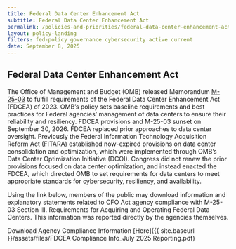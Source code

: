 ```yaml
---
title: Federal Data Center Enhancement Act
subtitle: Federal Data Center Enhancement Act
permalink: /policies-and-priorities/federal-data-center-enhancement-act/
layout: policy-landing
filters: fed-policy governance cybersecurity active current
date: September 8, 2025
---
```

## Federal Data Center Enhancement Act ##

The Office of Management and Budget (OMB) released Memorandum [M-25-03](https://bidenwhitehouse.archives.gov/wp-content/uploads/2025/01/M-25-03_Implementation-Guidance-for-the-Federal-Data-Center-Enhancement-Act.pdf) to fulfill requirements of the Federal Data Center Enhancement Act (FDCEA) of 2023. OMB’s policy sets baseline requirements and best practices for Federal agencies’ management of data centers to ensure their reliability and resiliency. FDCEA provisions and M-25-03 sunset on September 30, 2026.
FDCEA replaced prior approaches to data center oversight. Previously the Federal Information Technology Acquisition Reform Act (FITARA) established now-expired provisions on data center consolidation and optimization, which were implemented through OMB’s Data Center Optimization Initiative (DCOI). Congress did not renew the prior provisions focused on data center optimization, and instead enacted the FDCEA, which directed OMB to set requirements for data centers to meet appropriate standards for cybersecurity, resiliency, and availability.

Using the link below, members of the public may download information and explanatory statements related to CFO Act agency compliance with M-25-03 Section III. Requirements for Acquiring and Operating Federal Data Centers. This information was reported directly by the agencies themselves.

Download Agency Compliance Information [Here]({{ site.baseurl }}/assets/files/FDCEA Compliance Info_July 2025 Reporting.pdf)